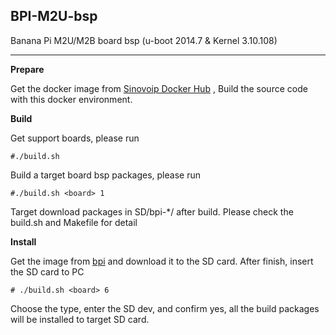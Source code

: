 ## **BPI-M2U-bsp**
Banana Pi M2U/M2B board bsp (u-boot 2014.7 & Kernel 3.10.108)


----------
**Prepare**

Get the docker image from [Sinovoip Docker Hub](https://hub.docker.com/r/sinovoip/bpi-build/) , Build the source code with this docker environment.

 **Build**

Get support boards, please run

    #./build.sh

Build a target board bsp packages, please run

`#./build.sh <board> 1`

Target download packages in SD/bpi-*/ after build. Please check the build.sh and Makefile for detail

**Install**

Get the image from [bpi](http://wiki.banana-pi.org/Banana_Pi_BPI-M2U#Image_Release) and download it to the SD card. After finish, insert the SD card to PC

    # ./build.sh <board> 6

Choose the type, enter the SD dev, and confirm yes, all the build packages will be installed to target SD card.
